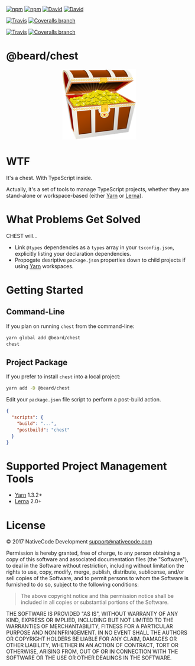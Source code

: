 [![npm](https://img.shields.io/npm/v/@beard/chest.svg?style=flat-square&label=@beard/chest)](https://www.npmjs.com/package/@beard/chest)
[![npm](https://img.shields.io/npm/l/express.svg?style=flat-square)]()
[![David](https://img.shields.io/david/nativecode-dev/chest.svg?style=flat-square&label=deps)](https://www.npmjs.com/package/@beard/chest)
[![David](https://img.shields.io/david/dev/nativecode-dev/chest.svg?style=flat-square&label=devdeps)](https://www.npmjs.com/package/@beard/chest)

[![Travis](https://img.shields.io/travis/nativecode-dev/chest/master.svg?style=flat-square&label=master)](https://travis-ci.org/nativecode-dev/chest)
[![Coveralls branch](https://img.shields.io/coveralls/github/nativecode-dev/chest/master.svg?style=flat-square)](https://coveralls.io/github/nativecode-dev/chest)

[![Travis](https://img.shields.io/travis/nativecode-dev/chest/develop.svg?style=flat-square&label=develop)](https://travis-ci.org/nativecode-dev/chest)
[![Coveralls branch](https://img.shields.io/coveralls/github/nativecode-dev/chest/develop.svg?style=flat-square)](https://coveralls.io/github/nativecode-dev/chest)

# @beard/chest

<p align="center">
  <img src="https://github.com/nativecode-dev/chest/raw/master/chest-temp.png">
</p>

# WTF

It's a chest. With TypeScript inside.

Actually, it's a set of tools to manage TypeScript projects, whether they are stand-alone or workspace-based (either [Yarn](https://yarnpkg.com) or [Lerna](https://lernajs.io)).

# What Problems Get Solved

CHEST will...

- Link `@types` dependencies as a `types` array in your `tsconfig.json`, explicitly listing your declaration dependencies.
- Propogate desriptive `package.json` properties down to child projects if using [Yarn](https://yarnpkg.com) workspaces.

# Getting Started

## Command-Line

If you plan on running `chest` from the command-line:

```bash
yarn global add @beard/chest
chest
```

## Project Package

If you prefer to install `chest` into a local project:

```bash
yarn add -D @beard/chest
```

Edit your `package.json` file script to perform a post-build action.

```json
{
  "scripts": {
    "build": "...",
    "postbuild": "chest"
  }
}
```

# Supported Project Management Tools

- [Yarn](https://yarnpkg.com) 1.3.2+
- [Lerna](https://lernajs.io) 2.0+

# License
© 2017 NativeCode Development <support@nativecode.com>

Permission is hereby granted, free of charge, to any person obtaining a copy of this software and associated documentation files (the "Software"), to deal in the Software without restriction, including without limitation the rights to use, copy, modify, merge, publish, distribute, sublicense, and/or sell copies of the Software, and to permit persons to whom the Software is furnished to do so, subject to the following conditions:

> The above copyright notice and this permission notice shall be included in all copies or substantial portions of the Software.

THE SOFTWARE IS PROVIDED "AS IS", WITHOUT WARRANTY OF ANY KIND, EXPRESS OR IMPLIED, INCLUDING BUT NOT LIMITED TO THE WARRANTIES OF MERCHANTABILITY, FITNESS FOR A PARTICULAR PURPOSE AND NONINFRINGEMENT. IN NO EVENT SHALL THE AUTHORS OR COPYRIGHT HOLDERS BE LIABLE FOR ANY CLAIM, DAMAGES OR OTHER LIABILITY, WHETHER IN AN ACTION OF CONTRACT, TORT OR OTHERWISE, ARISING FROM, OUT OF OR IN CONNECTION WITH THE SOFTWARE OR THE USE OR OTHER DEALINGS IN THE SOFTWARE.
